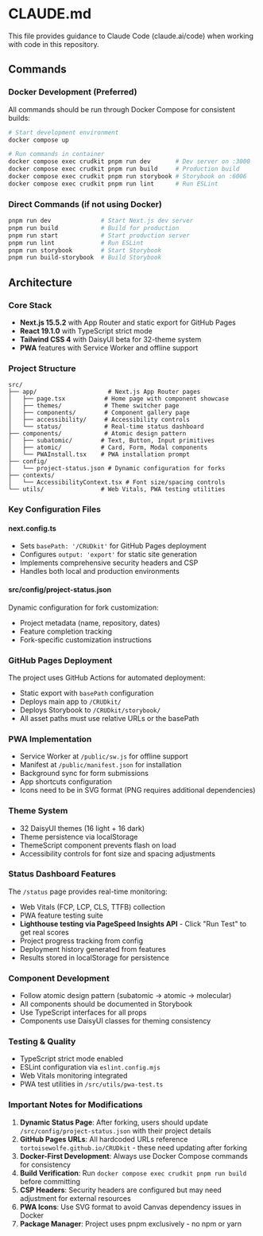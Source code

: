 # CLAUDE.md

This file provides guidance to Claude Code (claude.ai/code) when working with code in this repository.

## Commands

### Docker Development (Preferred)
All commands should be run through Docker Compose for consistent builds:
```bash
# Start development environment
docker compose up

# Run commands in container
docker compose exec crudkit pnpm run dev       # Dev server on :3000
docker compose exec crudkit pnpm run build     # Production build
docker compose exec crudkit pnpm run storybook # Storybook on :6006
docker compose exec crudkit pnpm run lint      # Run ESLint
```

### Direct Commands (if not using Docker)
```bash
pnpm run dev              # Start Next.js dev server
pnpm run build            # Build for production  
pnpm run start            # Start production server
pnpm run lint             # Run ESLint
pnpm run storybook        # Start Storybook
pnpm run build-storybook  # Build Storybook
```

## Architecture

### Core Stack
- **Next.js 15.5.2** with App Router and static export for GitHub Pages
- **React 19.1.0** with TypeScript strict mode
- **Tailwind CSS 4** with DaisyUI beta for 32-theme system
- **PWA** features with Service Worker and offline support

### Project Structure
```
src/
├── app/                    # Next.js App Router pages
│   ├── page.tsx           # Home page with component showcase
│   ├── themes/            # Theme switcher page
│   ├── components/        # Component gallery page
│   ├── accessibility/     # Accessibility controls
│   └── status/            # Real-time status dashboard
├── components/            # Atomic design pattern
│   ├── subatomic/        # Text, Button, Input primitives
│   ├── atomic/           # Card, Form, Modal components
│   └── PWAInstall.tsx    # PWA installation prompt
├── config/
│   └── project-status.json # Dynamic configuration for forks
├── contexts/
│   └── AccessibilityContext.tsx # Font size/spacing controls
└── utils/                # Web Vitals, PWA testing utilities
```

### Key Configuration Files

#### next.config.ts
- Sets `basePath: '/CRUDkit'` for GitHub Pages deployment
- Configures `output: 'export'` for static site generation
- Implements comprehensive security headers and CSP
- Handles both local and production environments

#### src/config/project-status.json
Dynamic configuration for fork customization:
- Project metadata (name, repository, dates)
- Feature completion tracking
- Fork-specific customization instructions

### GitHub Pages Deployment
The project uses GitHub Actions for automated deployment:
- Static export with `basePath` configuration
- Deploys main app to `/CRUDkit/`
- Deploys Storybook to `/CRUDkit/storybook/`
- All asset paths must use relative URLs or the basePath

### PWA Implementation
- Service Worker at `/public/sw.js` for offline support
- Manifest at `/public/manifest.json` for installation
- Background sync for form submissions
- App shortcuts configuration
- Icons need to be in SVG format (PNG requires additional dependencies)

### Theme System
- 32 DaisyUI themes (16 light + 16 dark)
- Theme persistence via localStorage
- ThemeScript component prevents flash on load
- Accessibility controls for font size and spacing adjustments

### Status Dashboard Features
The `/status` page provides real-time monitoring:
- Web Vitals (FCP, LCP, CLS, TTFB) collection
- PWA feature testing suite
- **Lighthouse testing via PageSpeed Insights API** - Click "Run Test" to get real scores
- Project progress tracking from config
- Deployment history generated from features
- Results stored in localStorage for persistence

### Component Development
- Follow atomic design pattern (subatomic → atomic → molecular)
- All components should be documented in Storybook
- Use TypeScript interfaces for all props
- Components use DaisyUI classes for theming consistency

### Testing & Quality
- TypeScript strict mode enabled
- ESLint configuration via `eslint.config.mjs`
- Web Vitals monitoring integrated
- PWA test utilities in `/src/utils/pwa-test.ts`

### Important Notes for Modifications

1. **Dynamic Status Page**: After forking, users should update `/src/config/project-status.json` with their project details
2. **GitHub Pages URLs**: All hardcoded URLs reference `tortoisewolfe.github.io/CRUDkit` - these need updating after forking
3. **Docker-First Development**: Always use Docker Compose commands for consistency
4. **Build Verification**: Run `docker compose exec crudkit pnpm run build` before committing
5. **CSP Headers**: Security headers are configured but may need adjustment for external resources
6. **PWA Icons**: Use SVG format to avoid Canvas dependency issues in Docker
7. **Package Manager**: Project uses pnpm exclusively - no npm or yarn